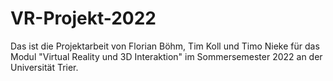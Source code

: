 # VR-Projekt-2022
Das ist die Projektarbeit von Florian Böhm, Tim Koll und Timo Nieke für das Modul "Virtual Reality und 3D Interaktion" im Sommersemester 2022 an der Universität Trier.

